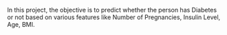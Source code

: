 In this project, the objective is to predict whether the person has Diabetes or not based on various features like Number of Pregnancies, Insulin Level, Age, BMI.
